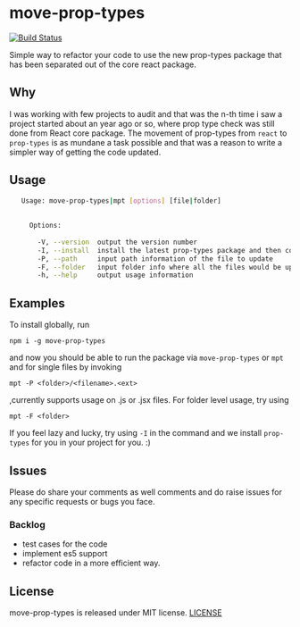 # move-prop-types

[![Build Status](https://travis-ci.org/vish1988/move-prop-types.svg?branch=master)](https://travis-ci.org/vish1988/move-prop-types)

Simple way to refactor your code to use the new prop-types package that has been separated out of the core react package.

## Why

I was working with few projects to audit and that was the n-th time i saw a project started about an year ago or so, where prop type check was still done from React core package.
The movement of prop-types from `react` to `prop-types` is as mundane a task possible and that was a reason to write a simpler way of getting the code updated.

## Usage

```bash
   Usage: move-prop-types|mpt [options] [file|folder]
   
   
     Options:
   
       -V, --version  output the version number
       -I, --install  install the latest prop-types package and then continue with rest of the commands
       -P, --path     input path information of the file to update
       -F, --folder   input folder info where all the files would be updated
       -h, --help     output usage information
```

## Examples

To install globally, run

    npm i -g move-prop-types 

and now you should be able to run the package via `move-prop-types` or `mpt` and for single files by invoking

    mpt -P <folder>/<filename>.<ext>

,currently supports usage on .js or .jsx files. For folder level usage, try using 

    mpt -F <folder>
    
If you feel lazy and lucky, try using `-I` in the command and we install `prop-types` for you in your project for you. :)

## Issues
Please do share your comments as well comments and do raise issues for any specific requests or bugs you face.

### Backlog
* test cases for the code
* implement es5 support
* refactor code in a more efficient way.


## License
move-prop-types is released under MIT license.
[LICENSE](LICENSE)

